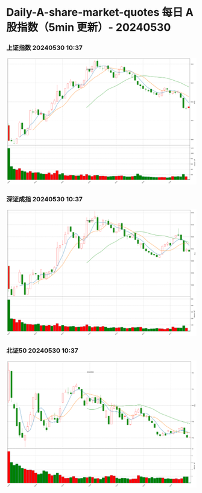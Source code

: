 
# Daily-A-share-market-quotes 每日 A 股指数（5min 更新）- 20240530

### 上证指数 20240530 10:37
![](./fig/2024/5/20240530-sh000001.png)

### 深证成指 20240530 10:37
![](./fig/2024/5/20240530-sz399001.png)

### 北证50 20240530 10:37
![](./fig/2024/5/20240530-bj899050.png)
